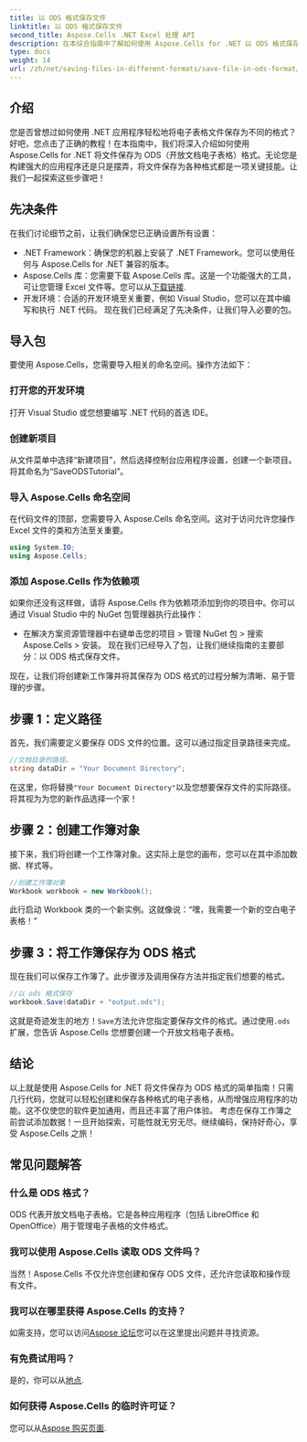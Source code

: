 ```yaml
---
title: 以 ODS 格式保存文件
linktitle: 以 ODS 格式保存文件
second_title: Aspose.Cells .NET Excel 处理 API
description: 在本综合指南中了解如何使用 Aspose.Cells for .NET 以 ODS 格式保存文件。分步说明等。
type: docs
weight: 14
url: /zh/net/saving-files-in-different-formats/save-file-in-ods-format/
---
```

## 介绍
您是否曾想过如何使用 .NET 应用程序轻松地将电子表格文件保存为不同的格式？好吧，您点击了正确的教程！在本指南中，我们将深入介绍如何使用 Aspose.Cells for .NET 将文件保存为 ODS（开放文档电子表格）格式。无论您是构建强大的应用程序还是只是摆弄，将文件保存为各种格式都是一项关键技能。让我们一起探索这些步骤吧！
## 先决条件
在我们讨论细节之前，让我们确保您已正确设置所有设置：
- .NET Framework：确保您的机器上安装了 .NET Framework。您可以使用任何与 Aspose.Cells for .NET 兼容的版本。
- Aspose.Cells 库：您需要下载 Aspose.Cells 库。这是一个功能强大的工具，可让您管理 Excel 文件等。您可以从[下载链接](https://releases.aspose.com/cells/net/).
- 开发环境：合适的开发环境至关重要，例如 Visual Studio，您可以在其中编写和执行 .NET 代码。
现在我们已经满足了先决条件，让我们导入必要的包。
## 导入包
要使用 Aspose.Cells，您需要导入相关的命名空间。操作方法如下：
### 打开您的开发环境
打开 Visual Studio 或您想要编写 .NET 代码的首选 IDE。
### 创建新项目
从文件菜单中选择“新建项目”，然后选择控制台应用程序设置，创建一个新项目。将其命名为“SaveODSTutorial”。
### 导入 Aspose.Cells 命名空间
在代码文件的顶部，您需要导入 Aspose.Cells 命名空间。这对于访问允许您操作 Excel 文件的类和方法至关重要。
```csharp
using System.IO;
using Aspose.Cells;
```
### 添加 Aspose.Cells 作为依赖项
如果你还没有这样做，请将 Aspose.Cells 作为依赖项添加到你的项目中。你可以通过 Visual Studio 中的 NuGet 包管理器执行此操作：
- 在解决方案资源管理器中右键单击您的项目 > 管理 NuGet 包 > 搜索 Aspose.Cells > 安装。
现在我们已经导入了包，让我们继续指南的主要部分：以 ODS 格式保存文件。

现在，让我们将创建新工作簿并将其保存为 ODS 格式的过程分解为清晰、易于管理的步骤。
## 步骤 1：定义路径
首先，我们需要定义要保存 ODS 文件的位置。这可以通过指定目录路径来完成。
```csharp
//文档目录的路径。
string dataDir = "Your Document Directory";
```
在这里，你将替换`"Your Document Directory"`以及您想要保存文件的实际路径。将其视为为您的新作品选择一个家！
## 步骤 2：创建工作簿对象
接下来，我们将创建一个工作簿对象。这实际上是您的画布，您可以在其中添加数据、样式等。
```csharp
//创建工作簿对象
Workbook workbook = new Workbook();
```
此行启动 Workbook 类的一个新实例。这就像说：“嘿，我需要一个新的空白电子表格！” 
## 步骤 3：将工作簿保存为 ODS 格式
现在我们可以保存工作簿了。此步骤涉及调用保存方法并指定我们想要的格式。
```csharp
//以 ods 格式保存
workbook.Save(dataDir + "output.ods");
```
这就是奇迹发生的地方！`Save`方法允许您指定要保存文件的格式。通过使用`.ods`扩展，您告诉 Aspose.Cells 您想要创建一个开放文档电子表格。

## 结论
以上就是使用 Aspose.Cells for .NET 将文件保存为 ODS 格式的简单指南！只需几行代码，您就可以轻松创建和保存各种格式的电子表格，从而增强应用程序的功能。这不仅使您的软件更加通用，而且还丰富了用户体验。
考虑在保存工作簿之前尝试添加数据！一旦开始探索，可能性就无穷无尽。继续编码，保持好奇心，享受 Aspose.Cells 之旅！
## 常见问题解答
### 什么是 ODS 格式？  
ODS 代表开放文档电子表格。它是各种应用程序（包括 LibreOffice 和 OpenOffice）用于管理电子表格的文件格式。
### 我可以使用 Aspose.Cells 读取 ODS 文件吗？  
当然！Aspose.Cells 不仅允许您创建和保存 ODS 文件，还允许您读取和操作现有文件。
### 我可以在哪里获得 Aspose.Cells 的支持？  
如需支持，您可以访问[Aspose 论坛](https://forum.aspose.com/c/cells/9)您可以在这里提出问题并寻找资源。
### 有免费试用吗？  
是的，你可以从[地点](https://releases.aspose.com/).
### 如何获得 Aspose.Cells 的临时许可证？  
您可以从[Aspose 购买页面](https://purchase.aspose.com/temporary-license/).
